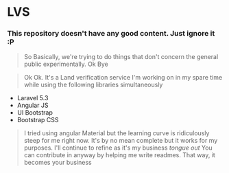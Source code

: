 # LVS

### This repository doesn't have any good content. Just ignore it :P
> So Basically, we're trying to do things that don't concern the general public experimentally. Ok Bye



>Ok Ok. It's a Land verification service I'm working on in my spare time while using the following libraries simultaneously
* Laravel 5.3
* Angular JS
* UI Bootstrap
* Bootstrap CSS

> I tried using angular Material but the learning curve is ridiculously steep for me right now.
>It's by no mean complete but it works for my purposes. I'll continue to refine as it's my business *tongue out*
> You can contribute in anyway by helping me write readmes. That way, it becomes your business

